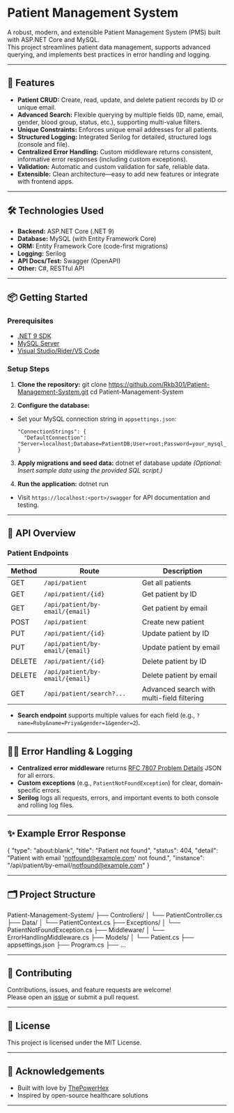 # Patient Management System

A robust, modern, and extensible Patient Management System (PMS) built with ASP.NET Core and MySQL.  
This project streamlines patient data management, supports advanced querying, and implements best practices in error handling and logging.

---

## 🚀 Features

- **Patient CRUD:** Create, read, update, and delete patient records by ID or unique email.
- **Advanced Search:** Flexible querying by multiple fields (ID, name, email, gender, blood group, status, etc.), supporting multi-value filters.
- **Unique Constraints:** Enforces unique email addresses for all patients.
- **Structured Logging:** Integrated Serilog for detailed, structured logs (console and file).
- **Centralized Error Handling:** Custom middleware returns consistent, informative error responses (including custom exceptions).
- **Validation:** Automatic and custom validation for safe, reliable data.
- **Extensible:** Clean architecture—easy to add new features or integrate with frontend apps.

---

## 🛠️ Technologies Used

- **Backend:** ASP.NET Core (.NET 9)
- **Database:** MySQL (with Entity Framework Core)
- **ORM:** Entity Framework Core (code-first migrations)
- **Logging:** Serilog
- **API Docs/Test:** Swagger (OpenAPI)
- **Other:** C#, RESTful API

---

## 📦 Getting Started

### Prerequisites

- [.NET 9 SDK](https://dotnet.microsoft.com/download)
- [MySQL Server](https://www.mysql.com/)
- [Visual Studio/Rider/VS Code](https://visualstudio.microsoft.com/)

### Setup Steps

1. **Clone the repository:**
git clone https://github.com/Rkb301/Patient-Management-System.git
cd Patient-Management-System


2. **Configure the database:**
- Set your MySQL connection string in `appsettings.json`:
  ```
  "ConnectionStrings": {
    "DefaultConnection": "Server=localhost;Database=PatientDB;User=root;Password=your_mysql_password;"
  }
  ```

3. **Apply migrations and seed data:**
dotnet ef database update
*(Optional: Insert sample data using the provided SQL script.)*

4. **Run the application:**
dotnet run



- Visit `https://localhost:<port>/swagger` for API documentation and testing.

---

## 📖 API Overview

### Patient Endpoints

| Method | Route                              | Description                                 |
|--------|------------------------------------|---------------------------------------------|
| GET    | `/api/patient`                     | Get all patients                            |
| GET    | `/api/patient/{id}`                | Get patient by ID                           |
| GET    | `/api/patient/by-email/{email}`    | Get patient by email                        |
| POST   | `/api/patient`                     | Create new patient                          |
| PUT    | `/api/patient/{id}`                | Update patient by ID                        |
| PUT    | `/api/patient/by-email/{email}`    | Update patient by email                     |
| DELETE | `/api/patient/{id}`                | Delete patient by ID                        |
| DELETE | `/api/patient/by-email/{email}`    | Delete patient by email                     |
| GET    | `/api/patient/search?...`          | Advanced search with multi-field filtering  |

- **Search endpoint** supports multiple values for each field (e.g., `?name=Ruby&name=Priya&gender=1&gender=2`).

---

## 🧑‍💻 Error Handling & Logging

- **Centralized error middleware** returns [RFC 7807 Problem Details](https://datatracker.ietf.org/doc/html/rfc7807) JSON for all errors.
- **Custom exceptions** (e.g., `PatientNotFoundException`) for clear, domain-specific errors.
- **Serilog** logs all requests, errors, and important events to both console and rolling log files.

---

## ✨ Example Error Response

{
"type": "about:blank",
"title": "Patient not found",
"status": 404,
"detail": "Patient with email 'notfound@example.com' not found.",
"instance": "/api/patient/by-email/notfound@example.com"
}


---

## 🗂️ Project Structure

Patient-Management-System/
├── Controllers/
│ └── PatientController.cs
├── Data/
│ └── PatientContext.cs
├── Exceptions/
│ └── PatientNotFoundException.cs
├── Middleware/
│ └── ErrorHandlingMiddleware.cs
├── Models/
│ └── Patient.cs
├── appsettings.json
├── Program.cs
├── ...


---

## 🤝 Contributing

Contributions, issues, and feature requests are welcome!  
Please open an [issue](https://github.com/Rkb301/Patient-Management-System/issues) or submit a pull request.

---

## 📄 License

This project is licensed under the MIT License.

---

## 🙏 Acknowledgements

- Built with love by [ThePowerHex](https://github.com/Rkb301)
- Inspired by open-source healthcare solutions

---
